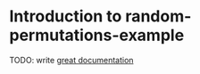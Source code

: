 # Introduction to random-permutations-example

TODO: write [great documentation](http://jacobian.org/writing/great-documentation/what-to-write/)
